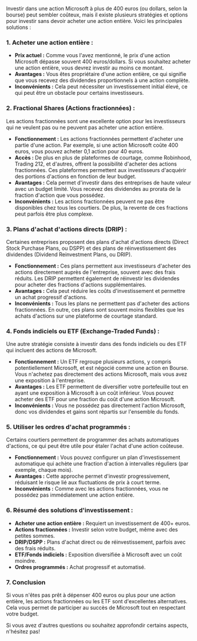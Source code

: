 Investir dans une action Microsoft à plus de 400 euros (ou dollars, selon la bourse) peut sembler coûteux, mais il existe plusieurs stratégies et options pour investir sans devoir acheter une action entière. Voici les principales solutions :

### 1. **Acheter une action entière :**
- **Prix actuel :** Comme vous l'avez mentionné, le prix d'une action Microsoft dépasse souvent 400 euros/dollars. Si vous souhaitez acheter une action entière, vous devrez investir au moins ce montant.
- **Avantages :** Vous êtes propriétaire d'une action entière, ce qui signifie que vous recevez des dividendes proportionnels à une action complète.
- **Inconvénients :** Cela peut nécessiter un investissement initial élevé, ce qui peut être un obstacle pour certains investisseurs.

### 2. **Fractional Shares (Actions fractionnées) :**
Les actions fractionnées sont une excellente option pour les investisseurs qui ne veulent pas ou ne peuvent pas acheter une action entière.

- **Fonctionnement :** Les actions fractionnées permettent d'acheter une partie d'une action. Par exemple, si une action Microsoft coûte 400 euros, vous pouvez acheter 0,1 action pour 40 euros.
- **Accès :** De plus en plus de plateformes de courtage, comme Robinhood, Trading 212, et d'autres, offrent la possibilité d'acheter des actions fractionnées. Ces plateformes permettent aux investisseurs d'acquérir des portions d'actions en fonction de leur budget.
- **Avantages :** Cela permet d'investir dans des entreprises de haute valeur avec un budget limité. Vous recevez des dividendes au prorata de la fraction d'action que vous possédez.
- **Inconvénients :** Les actions fractionnées peuvent ne pas être disponibles chez tous les courtiers. De plus, la revente de ces fractions peut parfois être plus complexe.

### 3. **Plans d'achat d'actions directs (DRIP) :**
Certaines entreprises proposent des plans d'achat d'actions directs (Direct Stock Purchase Plans, ou DSPP) et des plans de réinvestissement des dividendes (Dividend Reinvestment Plans, ou DRIP).

- **Fonctionnement :** Ces plans permettent aux investisseurs d'acheter des actions directement auprès de l'entreprise, souvent avec des frais réduits. Les DRIP permettent également de réinvestir les dividendes pour acheter des fractions d'actions supplémentaires.
- **Avantages :** Cela peut réduire les coûts d'investissement et permettre un achat progressif d'actions.
- **Inconvénients :** Tous les plans ne permettent pas d'acheter des actions fractionnées. En outre, ces plans sont souvent moins flexibles que les achats d'actions sur une plateforme de courtage standard.

### 4. **Fonds indiciels ou ETF (Exchange-Traded Funds) :**
Une autre stratégie consiste à investir dans des fonds indiciels ou des ETF qui incluent des actions de Microsoft.

- **Fonctionnement :** Un ETF regroupe plusieurs actions, y compris potentiellement Microsoft, et est négocié comme une action en Bourse. Vous n'achetez pas directement des actions Microsoft, mais vous avez une exposition à l'entreprise.
- **Avantages :** Les ETF permettent de diversifier votre portefeuille tout en ayant une exposition à Microsoft à un coût inférieur. Vous pouvez acheter des ETF pour une fraction du coût d'une action Microsoft.
- **Inconvénients :** Vous ne possédez pas directement l'action Microsoft, donc vos dividendes et gains sont répartis sur l'ensemble du fonds.

### 5. **Utiliser les ordres d'achat programmés :**
Certains courtiers permettent de programmer des achats automatiques d'actions, ce qui peut être utile pour étaler l'achat d'une action coûteuse.

- **Fonctionnement :** Vous pouvez configurer un plan d'investissement automatique qui achète une fraction d'action à intervalles réguliers (par exemple, chaque mois).
- **Avantages :** Cette approche permet d'investir progressivement, réduisant le risque lié aux fluctuations de prix à court terme.
- **Inconvénients :** Comme avec les actions fractionnées, vous ne possédez pas immédiatement une action entière.

### 6. **Résumé des solutions d'investissement :**
- **Acheter une action entière :** Requiert un investissement de 400+ euros.
- **Actions fractionnées :** Investir selon votre budget, même avec des petites sommes.
- **DRIP/DSPP :** Plans d'achat direct ou de réinvestissement, parfois avec des frais réduits.
- **ETF/Fonds indiciels :** Exposition diversifiée à Microsoft avec un coût moindre.
- **Ordres programmés :** Achat progressif et automatisé.

### 7. **Conclusion**
Si vous n'êtes pas prêt à dépenser 400 euros ou plus pour une action entière, les actions fractionnées ou les ETF sont d'excellentes alternatives. Cela vous permet de participer au succès de Microsoft tout en respectant votre budget.

Si vous avez d'autres questions ou souhaitez approfondir certains aspects, n'hésitez pas!